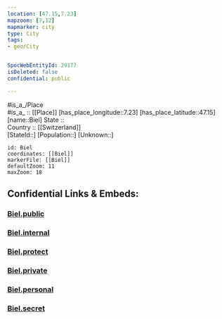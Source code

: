 ```yaml
---
location: [47.15,7.23] 
mapzoom: [7,12] 
mapmarker: city 
type: City
tags:
- geo/City


SpocWebEntityId: 29177
isDeleted: false
confidential: public

---
```

#is_a_/Place  
#is_a_ :: [[Place]] 
[has_place_longitude::7.23] 
[has_place_latitude::47.15] 
[name::Biel] 
State ::  
Country :: [[Switzerland]]  
[StateId::] 
[Population::] 
[Unknown::] 


```leaflet
id: Biel
coordinates: [[Biel]] 
markerFile: [[Biel]] 
defaultZoom: 11 
maxZoom: 18
```


## Confidential Links & Embeds: 

### [Biel.public](/_public/\Earth\Continent\Europe\Europe~Central\Switzerland\Switzerland~Cantons\Bern,Canton\CityBiel.public.md) 

### [Biel.internal](/_internal/\Earth\Continent\Europe\Europe~Central\Switzerland\Switzerland~Cantons\Bern,Canton\CityBiel.internal.md) 

### [Biel.protect](/_protect/\Earth\Continent\Europe\Europe~Central\Switzerland\Switzerland~Cantons\Bern,Canton\CityBiel.protect.md) 

### [Biel.private](/_private/\Earth\Continent\Europe\Europe~Central\Switzerland\Switzerland~Cantons\Bern,Canton\CityBiel.private.md) 

### [Biel.personal](/_personal/\Earth\Continent\Europe\Europe~Central\Switzerland\Switzerland~Cantons\Bern,Canton\CityBiel.personal.md) 

### [Biel.secret](/_secret/\Earth\Continent\Europe\Europe~Central\Switzerland\Switzerland~Cantons\Bern,Canton\CityBiel.secret.md)


